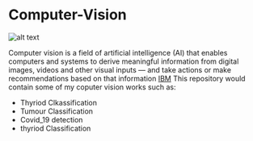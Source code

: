 # Computer-Vision
![alt text](https://www.google.com/url?sa=i&url=https%3A%2F%2Fwww.pcmag.com%2Fnews%2Fwhat-is-computer-vision&psig=AOvVaw2DwZ44UPlJxGzxK9sD8LpK&ust=1645805046769000&source=images&cd=vfe&ved=0CAsQjRxqFwoTCJiP_dvbmPYCFQAAAAAdAAAAABAJ)

Computer vision is a field of artificial intelligence (AI) that enables computers and systems to derive meaningful information from digital images, videos and other visual inputs — and take actions or make recommendations based on that information [IBM](https://www.ibm.com/topics/computer-vision#:~:text=Computer%20vision%20is%20a%20field,recommendations%20based%20on%20that%20information)
This repository would contain some of my coputer vision works such as:
- Thyriod Clkassification
- Tumour Classification
- Covid_19 detection
- thyriod Classification
